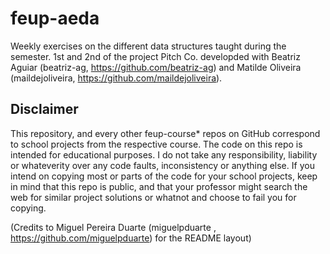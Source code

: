 # feup-aeda
Weekly exercises on the different data structures taught during the semester.
1st and 2nd of the project Pitch Co. developded with Beatriz Aguiar (beatriz-ag, https://github.com/beatriz-ag) and Matilde Oliveira (maildejoliveira, https://github.com/maildejoliveira).

## Disclaimer
This repository, and every other feup-course* repos on GitHub correspond to school projects from the respective course. The code on this repo is intended for educational purposes. I do not take any responsibility, liability or whateverity over any code faults, inconsistency or anything else. If you intend on copying most or parts of the code for your school projects, keep in mind that this repo is public, and that your professor might search the web for similar project solutions or whatnot and choose to fail you for copying.

(Credits to Miguel Pereira Duarte (miguelpduarte , https://github.com/miguelpduarte) for the README layout)
